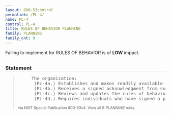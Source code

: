 ```yaml
---
layout: 800-53control
permalink: /PL-4/
name: PL-4
control: PL-4
title: RULES OF BEHAVIOR PLANNING
family: PLANNING
family_cnt: 9
---
```

<p class="text-info">Failing to implement for RULES OF BEHAVIOR is of <b>LOW</b> impact.</p>

<h3 style="border-bottom:1px solid #ddd;margin:30px 0 8px 0;">Statement</h3>
<blockquote>
<pre>     The organization: 
      (PL-4a.) Establishes and makes readily available to individuals requiring access to the information system, the rules that describe their responsibilities and expected behavior with regard to information and information system usage; 
      (PL-4b.) Receives a signed acknowledgment from such individuals, indicating that they have read, understand, and agree to abide by the rules of behavior, before authorizing access to information and the information system; 
      (PL-4c.) Reviews and updates the rules of behavior [Assignment: organization-defined frequency]; and 
      (PL-4d.) Requires individuals who have signed a previous version of the rules of behavior to read and resign when the rules of behavior are revised/updated. 
</pre>
<p><small>via NIST Special Publication 800-53v4. View all 9 <i>PLANNING</i> rules. <a href="/cce/ssg/group/$Group_id"><span class="glyphicon glyphicon-link"></span></a> </small></p>
</blockquote>

